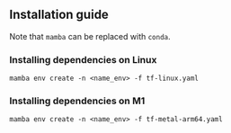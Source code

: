 ## Installation guide
Note that `mamba` can be replaced with `conda`. 

### Installing dependencies on Linux
`mamba env create -n <name_env> -f tf-linux.yaml`

### Installing dependencies on M1
`mamba env create -n <name_env> -f tf-metal-arm64.yaml`